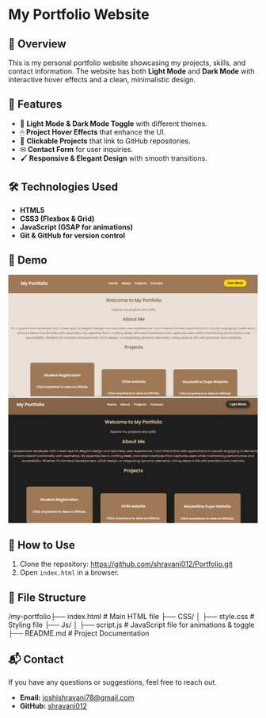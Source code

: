 # My Portfolio Website

## 📌 Overview
This is my personal portfolio website showcasing my projects, skills, and contact information. The website has both **Light Mode** and **Dark Mode** with interactive hover effects and a clean, minimalistic design.

## 🚀 Features
- 🎨 **Light Mode & Dark Mode Toggle** with different themes.
- 🖱 **Project Hover Effects** that enhance the UI.
- 📂 **Clickable Projects** that link to GitHub repositories.
- ✉ **Contact Form** for user inquiries.
- 🖌 **Responsive & Elegant Design** with smooth transitions.

## 🛠 Technologies Used
- **HTML5**
- **CSS3 (Flexbox & Grid)**
- **JavaScript (GSAP for animations)**
- **Git & GitHub for version control**

## 🎥 Demo
![Website Screenshot](images/website.PNG)  ![Website Screenshot](images/website2.PNG)

## 📝 How to Use
1. Clone the repository:
https://github.com/shravani012/Portfolio.git
2. Open `index.html` in a browser.
## 📄 File Structure
/my-portfolio├── index.html # Main HTML file ├── CSS/ │ ├── style.css # Styling file ├── Js/ │ ├── script.js # JavaScript file for animations & toggle ├── README.md # Project Documentation

## 📬 Contact
If you have any questions or suggestions, feel free to reach out.

- **Email:** joshishravani78@gmail.com
- **GitHub:** [shravani012](https://github.com/shravani012)



